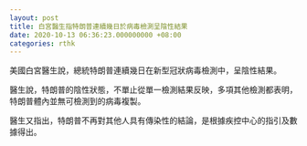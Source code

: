 ```yaml
---
layout: post
title: 白宮醫生指特朗普連續幾日於病毒檢測呈陰性結果
date: 2020-10-13 06:36:23.000000000 +08:00
categories: rthk
---
```


美國白宮醫生說，總統特朗普連續幾日在新型冠狀病毒檢測中，呈陰性結果。

醫生說，特朗普的陰性狀態，不單止從單一檢測結果反映，多項其他檢測都表明，特朗普體內並無可檢測到的病毒複製。

醫生又指出，特朗普不再對其他人具有傳染性的結論，是根據疾控中心的指引及數據得出。
